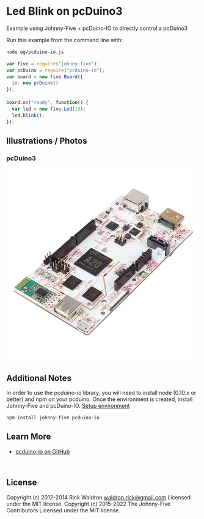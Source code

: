 <!--remove-start-->

# Led Blink on pcDuino3

<!--remove-end-->


Example using Johnny-Five + pcDuino-IO to directly control a pcDuino3







Run this example from the command line with:
```bash
node eg/pcduino-io.js
```


```javascript
var five = require("johnny-five");
var pcDuino = require("pcduino-io");
var board = new five.Board({
  io: new pcDuino()
});

board.on("ready", function() {
  var led = new five.Led(13);
  led.blink();
});


```


## Illustrations / Photos


### pcDuino3



![docs/images/pcduino.jpg](images/pcduino.jpg)  






## Additional Notes
In order to use the pcduino-io library, you will need to install node (0.10.x or better)
and npm on your pcduino. Once the environment is created, install Johnny-Five and pcDuino-IO.
[Setup environment](https://github.com/rwaldron/pcduino-io#install-a-compatible-version-of-nodenpm)
```sh
npm install johnny-five pcduino-io
```


## Learn More

- [pcduino-io on GitHub](https://github.com/rwaldron/pcduino-io/)

&nbsp;

<!--remove-start-->

## License
Copyright (c) 2012-2014 Rick Waldron <waldron.rick@gmail.com>
Licensed under the MIT license.
Copyright (c) 2015-2022 The Johnny-Five Contributors
Licensed under the MIT license.

<!--remove-end-->
